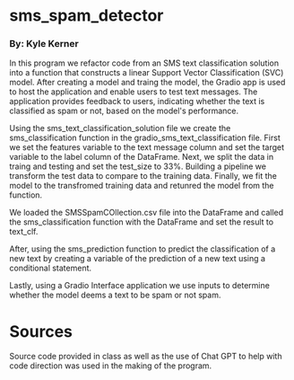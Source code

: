 # **sms_spam_detector**
### By: Kyle Kerner

In this program we refactor code from an SMS text classification solution into a function that constructs a linear Support Vector Classification (SVC) model.  After creating a model and traing the model, the Gradio app is used to host the application and enable users to test text messages. The application provides feedback to users, indicating whether the text is classified as spam or not, based on the model's performance. 

Using the sms_text_classification_solution file we create the sms_classification function in the gradio_sms_text_classification file.  First we set the features variable to the text message column and set the target variable to the label column of the DataFrame. Next, we split the data in traing and testing and set the test_size to 33%.  Building a pipeline we transform the test data to compare to the training data.  Finally, we fit the model to the transfromed training data and retunred the model from the function. 

We loaded the SMSSpamCOllection.csv file into the DataFrame and called the sms_classification function with the DataFrame and set the result to text_clf. 

After, using the sms_prediction function to predict the classification of a new text by creating a variable of the prediction of a new text using a conditional statement. 

Lastly, using a Gradio Interface application we use inputs to determine whether the model deems a text to be spam or not spam.

# Sources
Source code provided in class as well as the use of Chat GPT to help with code direction was used in the making of the program.  